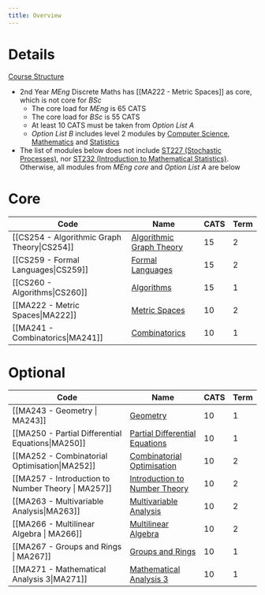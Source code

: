 ```yaml
---
title: Overview
---
```

# Details
[Course Structure](https://warwick.ac.uk/fac/sci/dcs/teaching/courses/dm2meng-2425)
- 2nd Year *MEng* Discrete Maths has [[MA222 - Metric Spaces]] as core, which is not core for *BSc*
	- The core load for *MEng* is 65 CATS
	- The core load for *BSc* is 55 CATS
	- At least 10 CATS must be taken from *Option List A*
	- *Option List B* includes level 2 modules by [Computer Science](https://warwick.ac.uk/fac/sci/dcs/teaching/modules/), [Mathematics](https://warwick.ac.uk/fac/sci/maths/currentstudents/ughandbook/year2) and [Statistics](https://warwick.ac.uk/fac/sci/statistics/currentstudents/modules/)
- The list of modules below does not include [ST227 (Stochastic Processes)](https://courses.warwick.ac.uk/modules/2023/ST227-10), nor [ST232 (Introduction to Mathematical Statistics)](https://courses.warwick.ac.uk/modules/2023/ST232-15). Otherwise, all modules from *MEng core* and *Option List A* are below 
# Core 

| Code                                         | Name                                                                                         | CATS | Term |
| -------------------------------------------- | -------------------------------------------------------------------------------------------- | ---- | ---- |
| [[CS254 -  Algorithmic Graph Theory\|CS254]] | [Algorithmic Graph Theory](https://warwick.ac.uk/fac/sci/dcs/teaching/modules/cs254/)        | 15   | 2    |
| [[CS259 - Formal Languages\|CS259]]          | [Formal Languages](https://warwick.ac.uk/fac/sci/dcs/teaching/modules/cs259/)                | 15   | 2    |
| [[CS260 - Algorithms\|CS260]]                | [Algorithms](https://warwick.ac.uk/fac/sci/dcs/teaching/modules/cs260/)                      | 15   | 1    |
| [[MA222 - Metric Spaces\|MA222]]             | [Metric Spaces](https://warwick.ac.uk/fac/sci/maths/currentstudents/ughandbook/ext/ma222/)   | 10   | 2    |
| [[MA241 - Combinatorics\|MA241]]             | [Combinatorics](https://warwick.ac.uk/fac/sci/maths/currentstudents/ughandbook/year2/ma241/) | 10   | 1    |
# Optional

| Code                                               | Name                                                                                                          | CATS | Term |
| -------------------------------------------------- | ------------------------------------------------------------------------------------------------------------- | ---- | ---- |
| [[MA243 - Geometry \| MA243]]                      | [Geometry](https://warwick.ac.uk/fac/sci/maths/currentstudents/ughandbook/year2/ma243/)                       | 10   | 1    |
| [[MA250 - Partial Differential Equations\|MA250]]  | [Partial Differential Equations](https://warwick.ac.uk/fac/sci/maths/currentstudents/ughandbook/year2/ma250/) | 10   | 1    |
| [[MA252 - Combinatorial Optimisation\|MA252]]      | [Combinatorial Optimisation](https://warwick.ac.uk/fac/sci/maths/currentstudents/ughandbook/year2/ma252/)     | 10   | 2    |
| [[MA257 - Introduction to Number Theory \| MA257]] | [Introduction to Number Theory](https://warwick.ac.uk/fac/sci/maths/currentstudents/ughandbook/year2/ma257/)  | 10   | 2    |
| [[MA263 - Multivariable Analysis\|MA263]]          | [Multivariable Analysis](https://warwick.ac.uk/fac/sci/maths/currentstudents/ughandbook/year2/ma263/)         | 10   | 2    |
| [[MA266 - Multilinear Algebra \| MA266]]           | [Multilinear Algebra](https://warwick.ac.uk/fac/sci/maths/currentstudents/ughandbook/year2/ma266/)            | 10   | 2    |
| [[MA267 - Groups and Rings \| MA267]]              | [Groups and Rings](https://warwick.ac.uk/fac/sci/maths/currentstudents/ughandbook/ext/ma267/)                 | 10   | 1    |
| [[MA271 - Mathematical Analysis 3\|MA271]]         | [Mathematical Analysis 3](https://warwick.ac.uk/fac/sci/maths/currentstudents/ughandbook/ext/ma271/)          | 10   | 1    |

